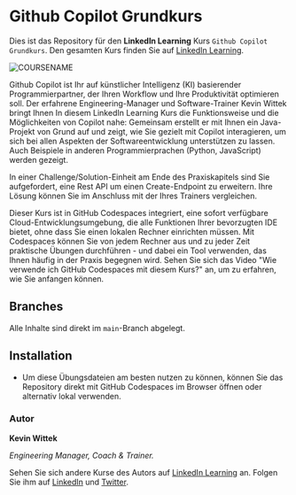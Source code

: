 # Github Copilot Grundkurs

Dies ist das Repository für den **LinkedIn Learning** Kurs `Github Copilot Grundkurs`. Den gesamten Kurs finden Sie auf [LinkedIn Learning][lil-course-url].

![COURSENAME][lil-thumbnail-url] 

Github Copilot ist Ihr auf künstlicher Intelligenz (KI) basierender Programmierpartner, der Ihren Workflow und Ihre Produktivität optimieren soll. Der erfahrene Engineering-Manager und Software-Trainer Kevin Wittek bringt Ihnen In diesem LinkedIn Learning Kurs die Funktionsweise und die Möglichkeiten von Copilot nahe: Gemeinsam erstellt er mit Ihnen ein Java-Projekt von Grund auf und zeigt, wie Sie gezielt mit Copilot interagieren, um sich bei allen Aspekten der Softwareentwicklung unterstützen zu lassen. Auch Beispiele in anderen Programmierprachen (Python, JavaScript) werden gezeigt.

In einer Challenge/Solution-Einheit am Ende des Praxiskapitels sind Sie aufgefordert, eine Rest API um einen Create-Endpoint zu erweitern. Ihre Lösung können Sie im Anschluss mit der Ihres Trainers vergleichen.

Dieser Kurs ist in GitHub Codespaces integriert, eine sofort verfügbare Cloud-Entwicklungsumgebung, die alle Funktionen Ihrer bevorzugten IDE bietet, ohne dass Sie einen lokalen Rechner einrichten müssen. Mit Codespaces können Sie von jedem Rechner aus und zu jeder Zeit praktische Übungen durchführen - und dabei ein Tool verwenden, das Ihnen häufig in der Praxis begegnen wird. Sehen Sie sich das Video "Wie verwende ich GitHub Codespaces mit diesem Kurs?" an, um zu erfahren, wie Sie anfangen können.  

## Branches

Alle Inhalte sind direkt im `main`-Branch abgelegt.

## Installation

* Um diese Übungsdateien am besten nutzen zu können, können Sie das Repository direkt mit GitHub Codespaces im Browser öffnen oder alternativ lokal verwenden.

### Autor

**Kevin Wittek**

_Engineering Manager, Coach & Trainer._

Sehen Sie sich andere Kurse des Autors auf [LinkedIn Learning](https://www.linkedin.com/learning/instructors/kevin-wittek) an. Folgen Sie ihm auf [LinkedIn](https://www.linkedin.com/in/kevin-wittek?trk=lil_instructor) und [Twitter](https://twitter.com/kiview).


[0]: # (Replace these placeholder URLs with actual course URLs)
[lil-course-url]: https://www.linkedin.com/learning/github-copilot-grundkurs
[lil-thumbnail-url]: https://media.licdn.com/dms/image/D560DAQFH2AjnFFvUWg/learning-public-crop_675_1200/0/1708676101236?e=2147483647&v=beta&t=RrIyAlj1AYmJ7A1ryABlJqS9QfDGakscxACkic1fO08
